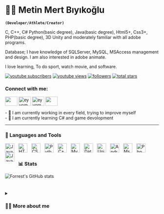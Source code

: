 # 🏄‍♂️ Metin Mert Bıyıkoğlu

**`(Developer/Athlete/Creator)`**

C, C++, C# Python(basic degree), Java(basic degree), Html5+, Css3+, PHP(basic degree), 3D Unity and moderately familiar with all adobe programs.

Database; I have knowledge of SQLServer, MySQL, MSAccess management and design. I am also interested in adobe animate.

I love learning, To do sport, watch movie, and software.

   <p align="left">
      <a href="https://www.youtube.com/channel/UCU68Y7jGrzC5NSJT5ybcFxA?sub_confirmation=1">
         <img alt="youtube subscribers" title="Subscribe to my YouTube channel" src="https://custom-icon-badges.demolab.com/youtube/channel/subscribers/UCU68Y7jGrzC5NSJT5ybcFxA?color=%23E05D44&label=SUBSCRIBE&logo=video&logoColor=white&style=for-the-badge&labelColor=CE4630"/></a> 
   
   <a href="https://www.youtube.com/channel/UCU68Y7jGrzC5NSJT5ybcFxA">
         <img alt="youtube views" title="YouTube views" src="https://custom-icon-badges.demolab.com/youtube/channel/views/UCU68Y7jGrzC5NSJT5ybcFxA?color=%23E1AD0E&logo=eye&logoColor=white&style=for-the-badge&labelColor=C79600"/></a> 
      <a href="https://github.com/eyyometo?tab=followers">
         <img alt="followers" title="Follow me on Github" src="https://custom-icon-badges.demolab.com/github/followers/eyyometo?color=236ad3&labelColor=1155ba&style=for-the-badge&logo=person-add&label=Follow&logoColor=white"/></a>
      <a href="https://github.com/eyyometo?tab=repositories&sort=stargazers">
         <img alt="total stars" title="Total stars on GitHub" src="https://custom-icon-badges.demolab.com/github/stars/eyyometo?color=55960c&style=for-the-badge&labelColor=488207&logo=star"/></a>
         <h3 align="left">Connect with me:</h3>
<p align="left">
<a href="https://twitter.com/reelmeto" target="blank"><img align="center" src="https://raw.githubusercontent.com/rahuldkjain/github-profile-readme-generator /master/src/images/icons/Social/twitter.svg" alt="" height="30" width="40" /></a>
<a href="https://www.linkedin.com/in/eyyometo/" target="blank"><img align="center" src="https://raw.githubusercontent.com/rahuldkjain/github-profile-readme-generator/master/src/images/icons/Social/linked-in-alt.svg" alt="eyyometo" height="30" width="40" /></a>
<a href="https://instagram.com/eyyometo" target="blank"><img align="center" src="https://raw.githubusercontent.com/rahuldkjain/github-profile-readme-generator /master/src/images/icons/Social/instagram.svg" alt="eyyometo" height="30" width="40" /></a>
<a href="https://www.facebook.com/eyyometo/" target="blank"><img align="center" src="https://raw.githubusercontent.com/rahuldkjain/github-profile-readme-generator /master/src/images/icons/Social/facebook.svg" alt="" height="30" width="40" /></a>
</p>
- 🔭 I am currently working in every field, trying to improve myself
<br>
- 🌱 I am currently learning C# and game devolopment
   </p>

---

### 🧰 Languages and Tools

<img align="left" alt="Java" width="30px" style="padding-right:10px;" src="https://cdn.jsdelivr.net/gh/devicons/devicon/icons/java/java-original.svg"/>

<img align="left" alt="HTML" width="30px" style="padding-right:10px;" src="https://cdn.jsdelivr.net/gh/devicons/devicon/icons/html5/html5-plain.svg" />
<img align="left" alt="CSS" width="30px" style="padding-right:10px;" src="https://cdn.jsdelivr.net/gh/devicons/devicon/icons/css3/css3-plain.svg" />

<img align="left" alt="Python" width="30px" style="padding-right:10px;" src="https://cdn.jsdelivr.net/gh/devicons/devicon/icons/python/python-plain.svg" />
<img align="left" alt="C++" width="30px" style="padding-right:10px;" src="https://cdn.jsdelivr.net/gh/devicons/devicon/icons/cplusplus/cplusplus-line.svg" />
<img align="left" alt="Mysql" width="30px" style="padding-right:10px;" src="https://cdn.jsdelivr.net/npm/devicons@1.8.0/!SVG/mysql.svg" />

<img align="left" alt="Database" width="30px" style="padding-right:10px;" src="https://cdn.jsdelivr.net/npm/devicons@1.8.0/!SVG/database.svg" />

<img align="left" alt="Unity" width="30px" style="padding-right:10px;" src="https://cdn.jsdelivr.net/npm/devicons@1.8.0/!SVG/unity_small.svg" />

<img align="left" alt="Android" width="30px" style="padding-right:10px;" src="https://cdn.jsdelivr.net/npm/devicons@1.8.0/!SVG/android.svg" />
<img align="left" alt="Mssql" width="30px" style="padding-right:10px;" src="https://cdn.jsdelivr.net/npm/devicons@1.8.0/!SVG/msql_server.svg" />

<img align="left" alt="Php" width="30px" style="padding-right:10px;" src="https://cdn.jsdelivr.net/npm/devicons@1.8.0/!SVG/php.svg" />

<img align="left" alt="Java" width="30px" style="padding-right:10px;" src="https://cdn.jsdelivr.net/npm/devicons@1.8.0/!SVG/java.svg" />



<br />

#



### 📊 Stats

![Forrest's GitHub stats](https://github-readme-stats.vercel.app/api?username=eyyometo&show_icons=true&theme=gruvbox)

<!-- ![GitHub Streak](https://streak-stats.demolab.com?user=eyyometo&theme=gruvbox&border_radius=4.5) -->

#

<details>
 <summary><h3>👨‍💻 More about me</h3></summary>
   My acquaintance with software dates back to my high school days. I can't describe myself as a hardworking student :( but I'm good at doing what I put my mind to. I spent high school working on software. My major was database programming. I also learned basic things like html and css during these classes. I am currently a student at Bartın University and I am improving myself. I live in Turkey. I try to be a complete person rather than a single subject.

[website]: https://metinmertbiyikoglu.com
[youtube]: https://www.youtube.com/channel/UCU68Y7jGrzC5NSJT5ybcFxA
